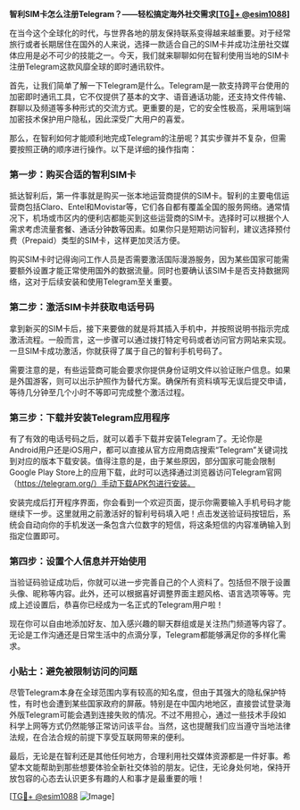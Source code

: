 **智利SIM卡怎么注册Telegram？——轻松搞定海外社交需求[[TG💪+ @esim1088](https://t.me/s/esim1088)]**

在当今这个全球化的时代，与世界各地的朋友保持联系变得越来越重要。对于经常旅行或者长期居住在国外的人来说，选择一款适合自己的SIM卡并成功注册社交媒体应用是必不可少的技能之一。今天，我们就来聊聊如何在智利使用当地的SIM卡注册Telegram这款风靡全球的即时通讯软件。

首先，让我们简单了解一下Telegram是什么。Telegram是一款支持跨平台使用的加密即时通讯工具，它不仅提供了基本的文字、语音通话功能，还支持文件传输、群聊以及频道等多种形式的交流方式。更重要的是，它的安全性极高，采用端到端加密技术保护用户隐私，因此深受广大用户的喜爱。

那么，在智利如何才能顺利地完成Telegram的注册呢？其实步骤并不复杂，但需要按照正确的顺序进行操作。以下是详细的操作指南：

### 第一步：购买合适的智利SIM卡

抵达智利后，第一件事就是购买一张本地运营商提供的SIM卡。智利的主要电信运营商包括Claro、Entel和Movistar等，它们各自都有覆盖全国的服务网络。通常情况下，机场或市区内的便利店都能买到这些运营商的SIM卡。选择时可以根据个人需求考虑流量套餐、通话分钟数等因素。如果你只是短期访问智利，建议选择预付费（Prepaid）类型的SIM卡，这样更加灵活方便。

购买SIM卡时记得询问工作人员是否需要激活国际漫游服务，因为某些国家可能需要额外设置才能正常使用国外的数据流量。同时也要确认该SIM卡是否支持数据网络，这对于后续安装和使用Telegram至关重要。

### 第二步：激活SIM卡并获取电话号码

拿到新买的SIM卡后，接下来要做的就是将其插入手机中，并按照说明书指示完成激活流程。一般而言，这一步骤可以通过拨打特定号码或者访问官方网站来实现。一旦SIM卡成功激活，你就获得了属于自己的智利手机号码了。

需要注意的是，有些运营商可能会要求你提供身份证明文件以验证账户信息。如果是外国游客，则可以出示护照作为替代方案。确保所有资料填写无误后提交申请，等待几分钟至几个小时不等即可完成整个激活过程。

### 第三步：下载并安装Telegram应用程序

有了有效的电话号码之后，就可以着手下载并安装Telegram了。无论你是Android用户还是iOS用户，都可以直接从官方应用商店搜索“Telegram”关键词找到对应的版本下载安装。值得注意的是，由于某些原因，部分国家可能会限制Google Play Store上的应用下载，此时可以选择通过浏览器访问Telegram官网（https://telegram.org/）手动下载APK包进行安装。

安装完成后打开程序界面，你会看到一个欢迎页面，提示你需要输入手机号码才能继续下一步。这里就用之前激活好的智利号码填入吧！点击发送验证码按钮后，系统会自动向你的手机发送一条包含六位数字的短信，将这条短信的内容准确输入到指定位置即可。

### 第四步：设置个人信息并开始使用

当验证码验证成功后，你就可以进一步完善自己的个人资料了。包括但不限于设置头像、昵称等内容。此外，还可以根据喜好调整界面主题风格、语言选项等等。完成上述设置后，恭喜你已经成为一名正式的Telegram用户啦！

现在你可以自由地添加好友、加入感兴趣的聊天群组或是关注热门频道等内容了。无论是工作沟通还是日常生活中的点滴分享，Telegram都能够满足你的多样化需求。

### 小贴士：避免被限制访问的问题

尽管Telegram本身在全球范围内享有较高的知名度，但由于其强大的隐私保护特性，有时也会遭到某些国家政府的屏蔽。特别是在中国内地地区，直接尝试登录海外版Telegram可能会遇到连接失败的情况。不过不用担心，通过一些技术手段如科学上网等方式仍然能够正常访问该平台。当然，这也提醒我们应当遵守当地法律法规，在合法合规的前提下享受互联网带来的便利。

最后，无论是在智利还是其他任何地方，合理利用社交媒体资源都是一件好事。希望本文能帮助到那些想要体验全新社交体验的朋友。记住，无论身处何地，保持开放包容的心态去认识更多有趣的人和事才是最重要的哦！

[[TG💪+ @esim1088](https://t.me/s/esim1088) ![Image](https://i.postimg.cc/4NQfJmqS/Snipaste-2025-05-13-00-14-12.png)]